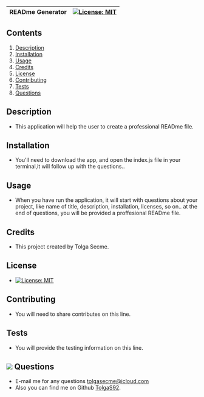 
| READme Generator | [![License: MIT](https://img.shields.io/badge/License-MIT-yellow.svg)](https://opensource.org/licenses/MIT) |
| ------------- |:-------------:|
## Contents
1. [Description](#Description)
2. [Installation](#Installation)
3. [Usage](#Usage)
4. [Credits](#Credits)
5. [License](#License)
6. [Contributing](#Contributing)
7. [Tests](#Tests)
8. [Questions](#Questions)

## Description 
- This application will help the user to create a professional READme file. 

## Installation
- You'll need to download the app, and open the index.js file in your terminal,it will follow up with the questions..

## Usage
- When you have run the application, it will start with questions about your project, like name of title, description, installation, licenses, so on.. at the end of questions, you will be provided a proffesional READme file.

## Credits
- This project created by Tolga Secme.

## License
- [![License: MIT](https://img.shields.io/badge/License-MIT-yellow.svg)](https://opensource.org/licenses/MIT)

## Contributing
- You will need to share contributes on this line.

## Tests
- You will provide the testing information on this line.

## <img src="https://icons.iconarchive.com/icons/social-media-icons/social-buntings/48/Aim-icon.png">  Questions
- E-mail me for any questions [tolgasecme@icloud.com](mailto:tolgasecme@icloud.com)
- Also you can find me on Github [TolgaS92](https://github.com/TolgaS92).
